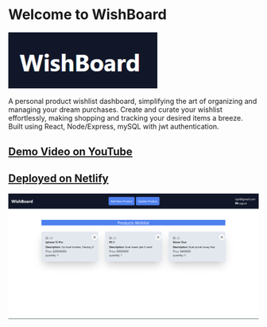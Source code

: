 # Welcome to WishBoard

<img src="public/logo.png" width="300">

A personal product wishlist dashboard, simplifying the art of organizing and managing your dream purchases. Create and curate your wishlist effortlessly, making shopping and tracking your desired items a breeze. Built using React, Node/Express, mySQL with jwt authentication.

## <a href="https://youtu.be/BF0DchpcIhg?si=fdK4Tn7ycUqigLl0"> Demo Video on YouTube </a>

## <a href="https://stupendous-entremet-c150b7.netlify.app/"> Deployed on Netlify </a>

<img src="public/wishboard1.png" width="800">
